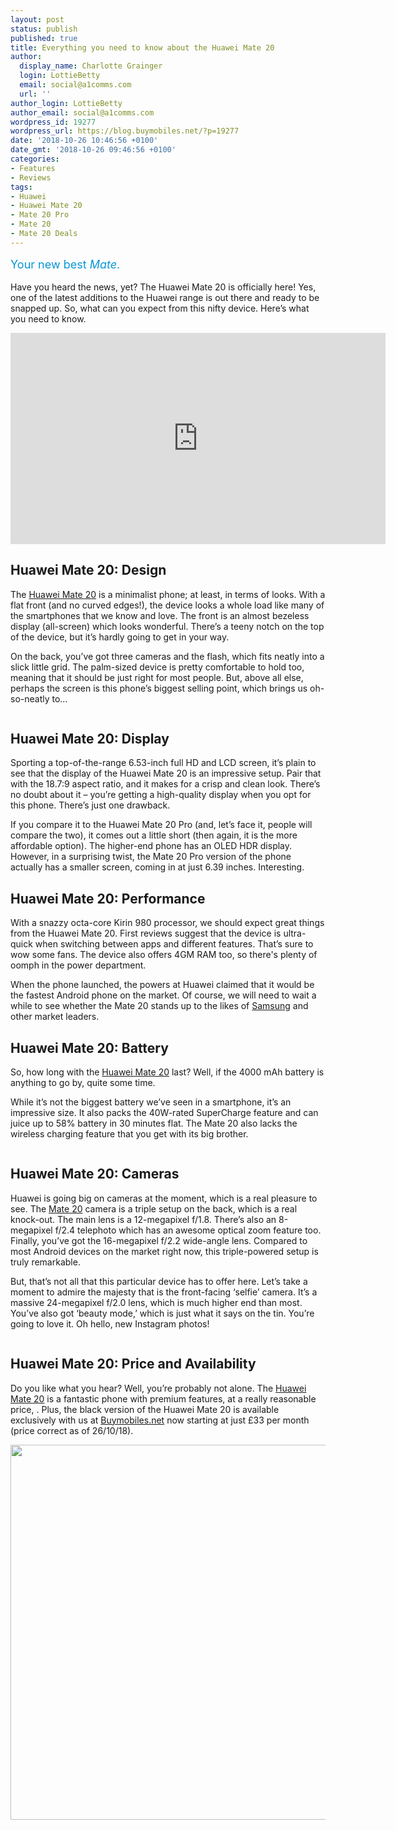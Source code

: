 ```yaml
---
layout: post
status: publish
published: true
title: Everything you need to know about the Huawei Mate 20
author:
  display_name: Charlotte Grainger
  login: LottieBetty
  email: social@a1comms.com
  url: ''
author_login: LottieBetty
author_email: social@a1comms.com
wordpress_id: 19277
wordpress_url: https://blog.buymobiles.net/?p=19277
date: '2018-10-26 10:46:56 +0100'
date_gmt: '2018-10-26 09:46:56 +0100'
categories:
- Features
- Reviews
tags:
- Huawei
- Huawei Mate 20
- Mate 20 Pro
- Mate 20
- Mate 20 Deals
---
```

<p><span class="postStandFirst" style="color: #0896d5; line-height: 26px; font-size: 18px;">Your new best <em>Mate</em>.</span></p>
<p>Have you heard the news, yet? The Huawei Mate 20 is officially here! Yes, one of the latest additions to the Huawei range is out there and ready to be snapped up. So, what can you expect from this nifty device. Here&rsquo;s what you need to know.</p>
<p><iframe src="https://www.youtube.com/embed/AUyuMz4ocRQ" width="600" height="338" frameborder="0" allowfullscreen="allowfullscreen"></iframe></p>
<h2>Huawei Mate 20: Design</h2>
<p>The <a href="https://www.buymobiles.net/huawei/mate-20-black" target="_blank" rel="noopener noreferrer">Huawei Mate 20</a> is a minimalist phone; at least, in terms of looks. With a flat front (and no curved edges!), the device looks a whole load like many of the smartphones that we know and love. The front is an almost bezeless display (all-screen) which looks wonderful. There&rsquo;s a teeny notch on the top of the device, but it&rsquo;s hardly going to get in your way.</p>
<p>On the back, you&rsquo;ve got three cameras and the flash, which fits neatly into a slick little grid. The palm-sized device is pretty comfortable to hold too, meaning that it should be just right for most people. But, above all else, perhaps the screen is this phone&rsquo;s biggest selling point, which brings us oh-so-neatly to&hellip;</p>
<p><img class="aligncenter size-full wp-image-19199" src="https://lh3.googleusercontent.com/_er3TUlTUwP4avoiWsv8XkJ46PrT_qydHCzd5mgWeABXJDzXYDlhOwkxvxjgStaP7vTVtreUprX2uAF-RoG3hCSd=s0" alt="" /></p>
<h2>Huawei Mate 20: Display</h2>
<p>Sporting a top-of-the-range 6.53-inch full HD and LCD screen, it&rsquo;s plain to see that the display of the Huawei Mate 20 is an impressive setup. Pair that with the 18.7:9 aspect ratio, and it makes for a crisp and clean look. There&rsquo;s no doubt about it &ndash; you&rsquo;re getting a high-quality display when you opt for this phone. There&rsquo;s just one drawback.</p>
<p>If you compare it to the Huawei Mate 20 Pro (and, let&rsquo;s face it, people will compare the two), it comes out a little short (then again, it is the more affordable option). The higher-end phone has an OLED HDR display. However, in a surprising twist, the Mate 20 Pro version of the phone actually has a smaller screen, coming in at just 6.39 inches. Interesting.</p>
<h2>Huawei Mate 20: Performance</h2>
<p>With a snazzy octa-core Kirin 980 processor, we should expect great things from the Huawei Mate 20. First reviews suggest that the device is ultra-quick when switching between apps and different features. That&rsquo;s sure to wow some fans. The device also offers 4GM RAM too, so there's plenty of oomph in the power department.</p>
<p>When the phone launched, the powers at Huawei claimed that it would be the fastest Android phone on the market. Of course, we will need to wait a while to see whether the Mate 20 stands up to the likes of <a href="https://www.buymobiles.net/samsung" target="_blank" rel="noopener noreferrer">Samsung</a> and other market leaders.</p>
<h2>Huawei Mate 20: Battery</h2>
<p>So, how long with the <a href="https://www.buymobiles.net/huawei/mate-20-black" target="_blank" rel="noopener noreferrer">Huawei Mate 20</a> last? Well, if the 4000 mAh battery is anything to go by, quite some time.</p>
<p>While it&rsquo;s not the biggest battery we&rsquo;ve seen in a smartphone, it&rsquo;s an impressive size. It also packs the 40W-rated SuperCharge feature and can juice up to 58% battery in 30 minutes flat. The Mate 20 also lacks the wireless charging feature that you get with its big brother.</p>
<p><img class="aligncenter size-full wp-image-19284" src="https://lh3.googleusercontent.com/yfDeCU5CXxDrY5fGP5gkpWZlt4X__FVhpkbv_xqf08WDGkO3oPNhsO7exwcinQa7HY3CyQVxnDfQ36rHczEILVqw=s0" alt="" /></p>
<h2>Huawei Mate 20: Cameras</h2>
<p>Huawei is going big on cameras at the moment, which is a real pleasure to see. The <a href="https://www.buymobiles.net/huawei/mate-20-black" target="_blank" rel="noopener noreferrer">Mate 20</a> camera is a triple setup on the back, which is a real knock-out. The main lens is a 12-megapixel f/1.8. There&rsquo;s also an 8-megapixel f/2.4 telephoto which has an awesome optical zoom feature too. Finally, you&rsquo;ve got the 16-megapixel f/2.2 wide-angle lens. Compared to most Android devices on the market right now, this triple-powered setup is truly remarkable.</p>
<p>But, that&rsquo;s not all that this particular device has to offer here. Let&rsquo;s take a moment to admire the majesty that is the front-facing &lsquo;selfie&rsquo; camera. It&rsquo;s a massive 24-megapixel f/2.0 lens, which is much higher end than most. You&rsquo;ve also got &lsquo;beauty mode,&rsquo; which is just what it says on the tin. You&rsquo;re going to love it. Oh hello, new Instagram photos!</p>
<p><img class="aligncenter size-full wp-image-19282" src="https://lh3.googleusercontent.com/3nfg_VTZRrqWApSaNrWIq8BU_ODvgaKxA2HNREwhd9jysv8zwo8_LwKg_pvJs5vThtQi6i51CW2xjf_nt0e1nGKP=s0" alt="" /></p>
<h2>Huawei Mate 20: Price and Availability</h2>
<p>Do you like what you hear? Well, you&rsquo;re probably not alone. The <a href="https://www.buymobiles.net/huawei/mate-20-black" target="_blank" rel="noopener noreferrer">Huawei Mate 20</a> is a fantastic phone&nbsp;with premium features, at a really reasonable price, . Plus, the black version of the Huawei Mate 20 is available exclusively with us at <a href="https://www.buymobiles.net/huawei/mate-20-black" target="_blank" rel="noopener noreferrer">Buymobiles.net</a> now starting at just &pound;33 per month (price correct as of 26/10/18).</p>
<p><a href="https://www.buymobiles.net/huawei/mate-20-black" target="_blank" rel="noopener noreferrer"><img class="aligncenter wp-image-19280 size-full" src="https://lh3.googleusercontent.com/Ym58Lbq40cADgB9f5le4JnPYeygsRoEoAqLnzyXiPp_aT6paK9msjUwSA0AeZmu5lnIqCTu-NejkBMj4aZXM_4I=s0" alt="" width="600" height="600" /></a></p>
